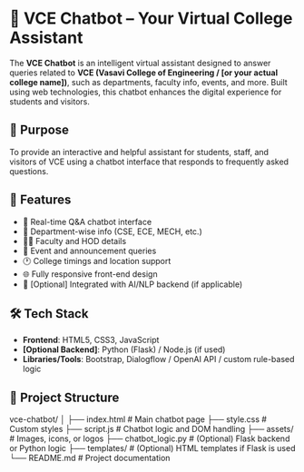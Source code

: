 # 🤖 VCE Chatbot – Your Virtual College Assistant

The **VCE Chatbot** is an intelligent virtual assistant designed to answer queries related to **VCE (Vasavi College of Engineering / [or your actual college name])**, such as departments, faculty info, events, and more. Built using web technologies, this chatbot enhances the digital experience for students and visitors.

## 🎯 Purpose

To provide an interactive and helpful assistant for students, staff, and visitors of VCE using a chatbot interface that responds to frequently asked questions.

## 🧠 Features

- 💬 Real-time Q&A chatbot interface
- 🏫 Department-wise info (CSE, ECE, MECH, etc.)
- 👨‍🏫 Faculty and HOD details
- 📅 Event and announcement queries
- 🕐 College timings and location support
- 🌐 Fully responsive front-end design
- 🔌 [Optional] Integrated with AI/NLP backend (if applicable)

## 🛠️ Tech Stack

- **Frontend**: HTML5, CSS3, JavaScript  
- **[Optional Backend]**: Python (Flask) / Node.js (if used)  
- **Libraries/Tools**: Bootstrap, Dialogflow / OpenAI API / custom rule-based logic

## 📂 Project Structure

vce-chatbot/
│
├── index.html # Main chatbot page
├── style.css # Custom styles
├── script.js # Chatbot logic and DOM handling
├── assets/ # Images, icons, or logos
├── chatbot_logic.py # (Optional) Flask backend or Python logic
├── templates/ # (Optional) HTML templates if Flask is used
└── README.md # Project documentation
